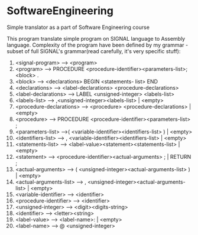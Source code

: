 # SoftwareEngineering
Simple translator as a part of Software Engineering course

This program translate simple program on SIGNAL language to Assembly language.
Complexity of the program have been defined by my grammar - subset of full SIGNAL's grammar(read carefully, it's very specific stuff):

1.	\<signal-program> --> \<program> 
2.	\<program> --> PROCEDURE \<procedure-identifier>\<parameters-list>; \<block> . 
3.	\<block> --> \<declarations> BEGIN \<statements- list> END  
4.	\<declarations> --> \<label-declarations> \<procedure-declarations> 
5.  \<label-declarations> --> LABEL \<unsigned-integer> \<labels-list>
6.  \<labels-list> --> ,\<unsigned-integer>\<labels-list> | \<empty>
7.	\<procedure-declarations> --> \<procedure> \<procedure-declarations> | \<empty> 
8.	\<procedure> --> PROCEDURE \<procedure-identifier>\<parameters-list> ;
9.	\<parameters-list> -->( \<variable-identifier>\<identifiers-list> ) | \<empty> 
10.	\<identifiers-list> -->  , \<variable-identifier>\<identifiers-list> | \<empty> 
11.	\<statements-list> --> \<label-value>\<statement>\<statements-list> | \<empty>
12.	\<statement> --> \<procedure-identifier>\<actual-arguments> ; | RETURN ;
13.	\<actual-arguments> --> ( \<unsigned-integer>\<actual-arguments-list> )  | \<empty> 
14.	\<actual-arguments-list> --> , \<unsigned-integer>\<actual-arguments-list> | \<empty>
15.	\<variable-identifier> --> \<identifier>
16.	\<procedure-identifier> --> \<identifier> 
17.	\<unsigned-integer> --> \<digit>\<digits-string> 
18.	\<identifier> --> \<letter>\<string>
19. \<label-value> --> \<label-name>: | \<empty>
20. \<label-name> --> @ \<unsigned-integer>

